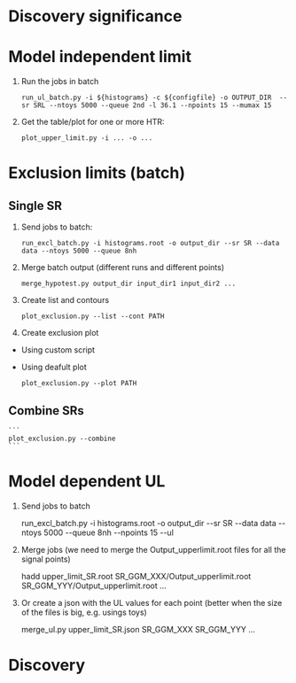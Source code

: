 Discovery significance
======================


Model independent limit 
=======================

1. Run the jobs in batch

    ```
    run_ul_batch.py -i ${histograms} -c ${configfile} -o OUTPUT_DIR  --sr SRL --ntoys 5000 --queue 2nd -l 36.1 --npoints 15 --mumax 15
    ```

2. Get the table/plot for one or more HTR:

    ```
    plot_upper_limit.py -i ... -o ...
    ```

Exclusion limits (batch)
========================

## Single SR

1. Send jobs to batch:

    ```
    run_excl_batch.py -i histograms.root -o output_dir --sr SR --data data --ntoys 5000 --queue 8nh 
    ```

2. Merge batch output (different runs and different points)

    ```
    merge_hypotest.py output_dir input_dir1 input_dir2 ...
    ``` 

3. Create list and contours

    ```
    plot_exclusion.py --list --cont PATH
    ```

4. Create exclusion plot

* Using custom script

* Using deafult plot

    ```
    plot_exclusion.py --plot PATH
    ```


## Combine SRs

    ``` 
    plot_exclusion.py --combine 
    ```


Model dependent UL
==================

1. Send jobs to batch

    run_excl_batch.py  -i histograms.root -o output_dir --sr SR --data data --ntoys 5000 --queue 8nh  --npoints 15 --ul

2. Merge jobs (we need to merge the Output_upperlimit.root files for all the signal points)

    hadd upper_limit_SR.root SR_GGM_XXX/Output_upperlimit.root SR_GGM_YYY/Output_upperlimit.root ...

2. Or create a json with the UL values for each point (better when the size of the files is big, e.g. usings toys)

    merge_ul.py upper_limit_SR.json SR_GGM_XXX SR_GGM_YYY ...



Discovery
=========